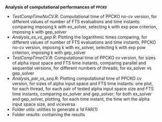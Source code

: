 **Analysis of computational performances of `PPCKO`**

-   *TestCompTimeNoCV.R*: Computational time of PPCKO no-cv version, for different values of number of FTS evaluations and time instants:                           comparing imposing k with ex_solver, selecting k with exp pow criterion, imposing k with gep_solver
-   *Analysis_ex_vs_gep.R*: Plotting the logarithmic times comparing, for different values of number of FTS evaluations and time instants, PPCKO no-cv version, imposing k with ex_solver, selecting k with exp pow criterion, imposing k with gep_solver
-   *TestCompTimeCV.R*: Computational time of PPCKO cv version, for sizes of alpha input space and FTS time instants, comparing parallel and sequential versions, for different numbers of threads, for ex_solver vs gep_solver
-   *Analysis_par_vs_seq.R*: Plotting computational time of PPCKO cv version, for sizes of alpha input space and FTS time instants: one plot, for each thread, for each pair of tested alpha input space size and FTS time instants, comparing ex_solver and gep_solver; for both ex_solver and gep_solver, plotting, for each time instant, the time wrt the alpha input space size, and viceversa
-   Folder *utils*: utilities to generate a 1d FAR(1)
-   Folder *results*: containing the results
